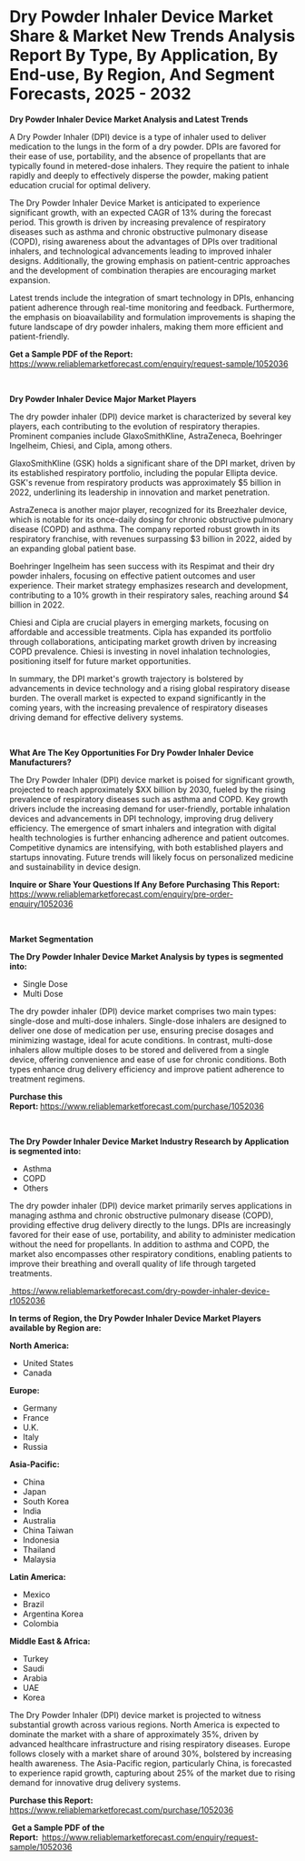 <p><h1>Dry Powder Inhaler Device Market Share & Market New Trends Analysis Report By Type, By Application, By End-use, By Region, And Segment Forecasts, 2025 - 2032</h1></p><p><strong>Dry Powder Inhaler Device Market Analysis and Latest Trends</strong></p>
<p><p>A Dry Powder Inhaler (DPI) device is a type of inhaler used to deliver medication to the lungs in the form of a dry powder. DPIs are favored for their ease of use, portability, and the absence of propellants that are typically found in metered-dose inhalers. They require the patient to inhale rapidly and deeply to effectively disperse the powder, making patient education crucial for optimal delivery.</p><p>The Dry Powder Inhaler Device Market is anticipated to experience significant growth, with an expected CAGR of 13% during the forecast period. This growth is driven by increasing prevalence of respiratory diseases such as asthma and chronic obstructive pulmonary disease (COPD), rising awareness about the advantages of DPIs over traditional inhalers, and technological advancements leading to improved inhaler designs. Additionally, the growing emphasis on patient-centric approaches and the development of combination therapies are encouraging market expansion. </p><p>Latest trends include the integration of smart technology in DPIs, enhancing patient adherence through real-time monitoring and feedback. Furthermore, the emphasis on bioavailability and formulation improvements is shaping the future landscape of dry powder inhalers, making them more efficient and patient-friendly.</p></p>
<p><strong>Get a Sample PDF of the Report:&nbsp;</strong> <a href="https://www.reliablemarketforecast.com/enquiry/request-sample/1052036?utm_campaign=2944&utm_medium=2&utm_source=Github&utm_content=ia&utm_term=13042025&utm_id=dry-powder-inhaler-device">https://www.reliablemarketforecast.com/enquiry/request-sample/1052036</a></p>
<p>&nbsp;</p>
<p><strong>Dry Powder Inhaler Device Major Market Players</strong></p>
<p><p>The dry powder inhaler (DPI) device market is characterized by several key players, each contributing to the evolution of respiratory therapies. Prominent companies include GlaxoSmithKline, AstraZeneca, Boehringer Ingelheim, Chiesi, and Cipla, among others.</p><p>GlaxoSmithKline (GSK) holds a significant share of the DPI market, driven by its established respiratory portfolio, including the popular Ellipta device. GSK's revenue from respiratory products was approximately $5 billion in 2022, underlining its leadership in innovation and market penetration.</p><p>AstraZeneca is another major player, recognized for its Breezhaler device, which is notable for its once-daily dosing for chronic obstructive pulmonary disease (COPD) and asthma. The company reported robust growth in its respiratory franchise, with revenues surpassing $3 billion in 2022, aided by an expanding global patient base.</p><p>Boehringer Ingelheim has seen success with its Respimat and their dry powder inhalers, focusing on effective patient outcomes and user experience. Their market strategy emphasizes research and development, contributing to a 10% growth in their respiratory sales, reaching around $4 billion in 2022.</p><p>Chiesi and Cipla are crucial players in emerging markets, focusing on affordable and accessible treatments. Cipla has expanded its portfolio through collaborations, anticipating market growth driven by increasing COPD prevalence. Chiesi is investing in novel inhalation technologies, positioning itself for future market opportunities.</p><p>In summary, the DPI market's growth trajectory is bolstered by advancements in device technology and a rising global respiratory disease burden. The overall market is expected to expand significantly in the coming years, with the increasing prevalence of respiratory diseases driving demand for effective delivery systems.</p></p>
<p>&nbsp;</p>
<p><strong>What Are The Key Opportunities For Dry Powder Inhaler Device Manufacturers?</strong></p>
<p><p>The Dry Powder Inhaler (DPI) device market is poised for significant growth, projected to reach approximately $XX billion by 2030, fueled by the rising prevalence of respiratory diseases such as asthma and COPD. Key growth drivers include the increasing demand for user-friendly, portable inhalation devices and advancements in DPI technology, improving drug delivery efficiency. The emergence of smart inhalers and integration with digital health technologies is further enhancing adherence and patient outcomes. Competitive dynamics are intensifying, with both established players and startups innovating. Future trends will likely focus on personalized medicine and sustainability in device design.</p></p>
<p><strong>Inquire or Share Your Questions If Any Before Purchasing This Report:</strong> <a href="https://www.reliablemarketforecast.com/enquiry/pre-order-enquiry/1052036?utm_campaign=2944&utm_medium=2&utm_source=Github&utm_content=ia&utm_term=13042025&utm_id=dry-powder-inhaler-device">https://www.reliablemarketforecast.com/enquiry/pre-order-enquiry/1052036</a></p>
<p>&nbsp;</p>
<p><strong>Market Segmentation</strong></p>
<p><strong>The Dry Powder Inhaler Device Market Analysis by types is segmented into:</strong></p>
<p><ul><li>Single Dose</li><li>Multi Dose</li></ul></p>
<p><p>The dry powder inhaler (DPI) device market comprises two main types: single-dose and multi-dose inhalers. Single-dose inhalers are designed to deliver one dose of medication per use, ensuring precise dosages and minimizing wastage, ideal for acute conditions. In contrast, multi-dose inhalers allow multiple doses to be stored and delivered from a single device, offering convenience and ease of use for chronic conditions. Both types enhance drug delivery efficiency and improve patient adherence to treatment regimens.</p></p>
<p><strong>Purchase this Report:&nbsp;</strong><a href="https://www.reliablemarketforecast.com/purchase/1052036?utm_campaign=2944&utm_medium=2&utm_source=Github&utm_content=ia&utm_term=13042025&utm_id=dry-powder-inhaler-device">https://www.reliablemarketforecast.com/purchase/1052036</a></p>
<p>&nbsp;</p>
<p><strong>The Dry Powder Inhaler Device Market Industry Research by Application is segmented into:</strong></p>
<p><ul><li>Asthma</li><li>COPD</li><li>Others</li></ul></p>
<p><p>The dry powder inhaler (DPI) device market primarily serves applications in managing asthma and chronic obstructive pulmonary disease (COPD), providing effective drug delivery directly to the lungs. DPIs are increasingly favored for their ease of use, portability, and ability to administer medication without the need for propellants. In addition to asthma and COPD, the market also encompasses other respiratory conditions, enabling patients to improve their breathing and overall quality of life through targeted treatments.</p></p>
<p><a href="https://www.reliablemarketforecast.com/dry-powder-inhaler-device-r1052036?utm_campaign=2944&utm_medium=2&utm_source=Github&utm_content=ia&utm_term=13042025&utm_id=dry-powder-inhaler-device">&nbsp;https://www.reliablemarketforecast.com/dry-powder-inhaler-device-r1052036</a></p>
<p><strong>In terms of Region, the Dry Powder Inhaler Device Market Players available by Region are:</strong></p>
<p>
    <p> <strong> North America: </strong>
        <ul>
            <li>United States</li>
            <li>Canada</li>
        </ul>
        </p> 
    <p> <strong> Europe: </strong>
        <ul>
            <li>Germany</li>
            <li>France</li>
            <li>U.K.</li>
            <li>Italy</li>
            <li>Russia</li>
        </ul>
        </p> 
    <p> <strong> Asia-Pacific: </strong>
        <ul>
            <li>China</li>
            <li>Japan</li>
            <li>South Korea</li>
            <li>India</li>
            <li>Australia</li>
            <li>China Taiwan</li>
            <li>Indonesia</li>
            <li>Thailand</li>
            <li>Malaysia</li>
        </ul>
        </p> 
    <p> <strong> Latin America: </strong>
        <ul>
            <li>Mexico</li>
            <li>Brazil</li>
            <li>Argentina Korea</li>
            <li>Colombia</li>
        </ul>
        </p> 
    <p> <strong> Middle East & Africa: </strong>
        <ul>
            <li>Turkey</li>
            <li>Saudi</li>
            <li>Arabia</li>
            <li>UAE</li>
            <li>Korea</li>
        </ul>
    </p>
    </p>
<p><p>The Dry Powder Inhaler (DPI) device market is projected to witness substantial growth across various regions. North America is expected to dominate the market with a share of approximately 35%, driven by advanced healthcare infrastructure and rising respiratory diseases. Europe follows closely with a market share of around 30%, bolstered by increasing health awareness. The Asia-Pacific region, particularly China, is forecasted to experience rapid growth, capturing about 25% of the market due to rising demand for innovative drug delivery systems.</p></p>
<p><strong>Purchase this Report: </strong><a href="https://www.reliablemarketforecast.com/purchase/1052036?utm_campaign=2944&utm_medium=2&utm_source=Github&utm_content=ia&utm_term=13042025&utm_id=dry-powder-inhaler-device">https://www.reliablemarketforecast.com/purchase/1052036</a></p>
<p>&nbsp;<strong>Get a Sample PDF of the Report:&nbsp;&nbsp;</strong><a href="https://www.reliablemarketforecast.com/enquiry/request-sample/1052036?utm_campaign=2944&utm_medium=2&utm_source=Github&utm_content=ia&utm_term=13042025&utm_id=dry-powder-inhaler-device">https://www.reliablemarketforecast.com/enquiry/request-sample/1052036</a></p>
<p><strong></strong></p>
<p><p></p><p></p><p></p></p>